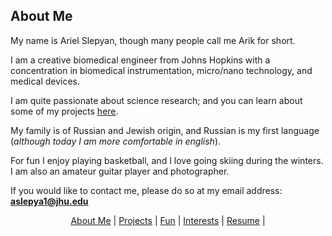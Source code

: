 ## About Me

My name is Ariel Slepyan, though many people call me Arik for short.

I am a creative biomedical engineer from Johns Hopkins with a concentration in biomedical instrumentation, micro/nano technology, and medical devices.

I am quite passionate about science research; and you can learn about some of my projects [here](http://arielslepyan.me/projects).

My family is of Russian and Jewish origin, and Russian is my first language (*although today I am more comfortable in english*).

For fun I enjoy playing basketball, and I love going skiing during the winters.
I am also an amateur guitar player and photographer.

If you would like to contact me, please do so at my email address: **aslepya1@jhu.edu**

<p align="center">
  <a href="http://arielslepyan.me/aboutme">About Me</a> |         
  <a href="http://arielslepyan.me/projects">Projects</a> |
  <a href="http://arielslepyan.me/fun">Fun</a> |
  <a href="http://arielslepyan.me/interests">Interests</a> |
  <a href="http://arielslepyan.me/resume">Resume</a> |
</p>
